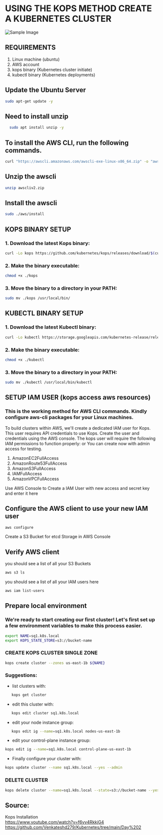 # USING THE KOPS METHOD CREATE A KUBERNETES CLUSTER 

![Sample Image](https://drive.google.com/uc?export=view&id=174hu4SZa1pCvQFPm3O0l3TRctWta-oWX)


## REQUIREMENTS
1. Linux machine (ubuntu)
2. AWS account
3. kops binary (Kubernetes cluster initiate)
4. kubectl binary (Kubernetes deployments)

## Update the Ubuntu Server 
  ```bash
  sudo apt-get update -y
```
## Need to install unzip 
```bash
  sudo apt install unzip -y
```
## To install the AWS CLI, run the following commands.
```bash
curl "https://awscli.amazonaws.com/awscli-exe-linux-x86_64.zip" -o "awscliv2.zip"
```
## Unzip the awscli 
```bash
unzip awscliv2.zip
```
## Install the awscli
```bash
sudo ./aws/install
```

## KOPS BINARY SETUP
### 1. Download the latest Kops binary:
   ```bash
   curl -Lo kops https://github.com/kubernetes/kops/releases/download/$(curl -s https://api.github.com/repos/kubernetes/kops/releases/latest | grep tag_name | cut -d '"' -f 4)/kops-linux-amd64
   ```
### 2. Make the binary executable:
   ```bash
   chmod +x ./kops
```
### 3. Move the binary to a directory in your PATH:
   ```bash
   sudo mv ./kops /usr/local/bin/
```
## KUBECTL BINARY SETUP
### 1. Download the latest Kubectl binary:
   ```bash
   curl -Lo kubectl https://storage.googleapis.com/kubernetes-release/release/$(curl -s https://storage.googleapis.com/kubernetes-release/release/stable.txt)/bin/linux/amd64/kubectl
```
### 2. Make the binary executable:
   ```bash
   chmod +x ./kubectl
```
### 3. Move the binary to a directory in your PATH:
   ```bash
   sudo mv ./kubectl /usr/local/bin/kubectl
```

## SETUP IAM USER (kops access aws resources)
### This is the working method for AWS CLI commands. Kindly configure aws-cli packages for your Linux machines.

To build clusters within AWS, we'll create a dedicated IAM user for Kops. This user requires API credentials to use Kops. Create the user and credentials using the AWS console.
The kops user will require the following IAM permissions to function properly: or You can create now with admin access for testing.
  
   1. AmazonEC2FullAccess
   2. AmazonRoute53FullAccess
   3. AmazonS3FullAccess
   4. IAMFullAccess
   5. AmazonVPCFullAccess

Use AWS Console to Create a IAM User with new access and secret key and enter it here
## Configure the AWS client to use your new IAM user

```bash
aws configure
```
Create a S3 Bucket for etcd Storage in AWS Console
## Verify AWS client
you should see a list of all your S3 Buckets
```bash    
aws s3 ls
```
you should see a list of all your IAM users here
```bash    
aws iam list-users
```

## Prepare local environment

### We're ready to start creating our first cluster! Let's first set up a few environment variables to make this process easier.
 ```bash
 export NAME=sq1.k8s.local
 export KOPS_STATE_STORE=s3://bucket-name
```
### CREATE KOPS CLUSTER SINGLE ZONE 
 ```bash
 kops create cluster --zones us-east-1b ${NAME}
 ```

### Suggestions:
 * list clusters with:
```bash
   kops get cluster
```
 * edit this cluster with:
```bash
   kops edit cluster sq1.k8s.local
```
 * edit your node instance group:
```bash   
   kops edit ig --name=sq1.k8s.local nodes-us-east-1b
```
 * edit your control-plane instance group:
```bash 
kops edit ig --name=sq1.k8s.local control-plane-us-east-1b
```
 * Finally configure your cluster with:
```bash
kops update cluster --name sq1.k8s.local --yes --admin
```
 ### DELETE CLUSTER 
 ```bash
 kops delete cluster --name=sq1.k8s.local --state=s3://bucket-name --yes
```

## Source:  
Kops Installation  
https://www.youtube.com/watch?v=f6vv4RkkjG4  
https://github.com/Venkateshd279/Kubernetes/tree/main/Day%202
